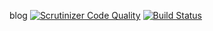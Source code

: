 blog
[![Scrutinizer Code Quality](https://scrutinizer-ci.com/g/shubaivan/symfony.kursak/badges/quality-score.png?b=develop)](https://scrutinizer-ci.com/g/shubaivan/symfony.kursak/?branch=develop)
[![Build Status](https://travis-ci.org/shubaivan/symfony.kursak.svg?branch=develop)](https://travis-ci.org/shubaivan/symfony.kursak)